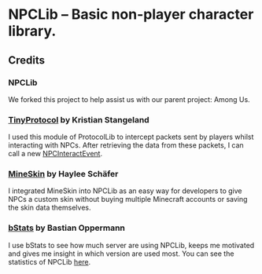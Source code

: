 NPCLib – Basic non-player character library.<br>
=

## Credits

### NPCLib
We forked this project to help assist us with our parent project: Among Us.

### [TinyProtocol](https://github.com/aadnk/ProtocolLib/tree/master/modules/TinyProtocol) by Kristian Stangeland
I used this module of ProtocolLib to intercept packets sent by players whilst interacting with NPCs. After retrieving the data from these packets, I can call a new [NPCInteractEvent](https://github.com/JitseB/NPCLib/blob/master/commons/src/main/java/net/jitse/npclib/events/NPCInteractEvent.java).

### [MineSkin](https://mineskin.org) by Haylee Schäfer
I integrated MineSkin into NPCLib as an easy way for developers to give NPCs a custom skin without buying multiple Minecraft accounts or saving the skin data themselves.

### [bStats](https://bstats.org) by Bastian Oppermann
I use bStats to see how much server are using NPCLib, keeps me motivated and gives me insight in which version are used most. You can see the statistics of NPCLib [here](https://bstats.org/plugin/bukkit/JMB-NPCLib).
